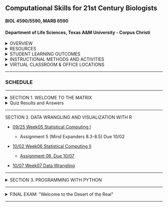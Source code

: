 ## Computational Skills for 21st Century Biologists
#### BIOL 4590/5590, MARB 6590
#### Department of Life Sciences, Texas A&M University - Corpus Christi

<details><summary>OVERVIEW</summary>
<p>

[FULL SYLLABUS](syllabi)

This is a 3 credit course for upper-level undergraduates and graduate students that introduces the powerful open-source computing tools that are used in biological research for the creation, organization, manipulation, processing, analysis, and archiving of “big data”. This course is designed to prepare and enable students to use computational tools for bioinformatic applications in advanced courses and independent research projects. The primary topics covered are: data formats and repositories, command line Linux computing and scripting, regular expressions, super-computing, computer programming with PYTHON and R, data visualization with R, version control and dissemination of scripts and programs with GIT, typesetting with LATEX, and organizing data with SQL relational databases. 

</p>
</details>

<details><summary>RESOURCES</summary>
<p>

Text Book: [Computing Skills for Biologists](https://computingskillsforbiologists.com/)

[R for Data Science](https://r4ds.had.co.nz/)

[CSB Guide to Downloading Software](http://computingskillsforbiologists.com/setup/)

[CSB Text Book Resource Downloads](https://computingskillsforbiologists.com/downloads/)

[CSB Text Book GitHub Repository](https://github.com/CSB-book/CSB)

[Apply Win10 Ubuntu Settings To New Computer](https://github.com/cbirdlab/wlsUBUNTU_settings/blob/master/README.md)

[Linux Cheat Sheet](resources/CheatSheetLinux_8-12-2016.pdf)

</p>
</details>

<details><summary>STUDENT LEARNING OUTCOMES</summary>
<p>

Upon the successful completion of this course, students should be able to: 
1.	Recognize, describe, and organize data into standard biological data structures
2.	Locate scientific data repositories and extract data
3.	Operate UNIX/LINUX computers from command line
4.	Construct and modify computer programming/scripting logic structures for processing biological data (`bash`, `R`, `python`)
5.	Use version control software (`git`) 
6.	Describe and use regular expressions to query data
7.	Typeset with `LaTeX` or `MarkDown` variants
8.	Use the most popular open-source tools for biological data manipulation

</p>
</details>

<details><summary>INSTRUCTIONAL METHODS AND ACTIVITIES</summary>
<p>

Computation for 21st Century Biologists will convene on Fridays at 1pm for 2.5 hours.  Class periods will involve interactive lectures that require each student to have a computer designed for content creation (Linux, OSX, Windows, not chrome, not iOS, not Android). Homework exercises will embellish upon concepts addressed in lecture. Participation involves attending lectures and performance on unannounced quizzes.  Weekly Assignments will be given to reinforce concepts covered in lectures and encourage students to start using computational tools.  Exams will be used to evaluate comprehension of the materials covered in lectures and assignments. For undergraduates only, a comprehensive Final Exam will be used to assess the learning objectives detailed above.

Rather than having a final exam, graduate students are expected to complete a Final Project involving the automation of the manipulation and/or analysis of data, The code should be archived on GitHub.  A report written in Latex or Markdown will be due during the final exam period.   The report should be concise in stating what the problem is, describing the strategy used for the solution, and describing how the code works (be sure to include a flow-chart or outline describing what code does).  Each student will give a 10-minute presentation during the Final period on their project.

Project examples: automatically process data from experimental apparatus; image analysis; automated reporting of experimental results; downloading and organizing data from online repositories; etc… 

</p>
</details>

<details><summary>VIRTUAL CLASSROOM & OFFICE LOCATIONS</summary>
<p>

[Lectures](https://tamucc.webex.com/tamucc/j.php?MTID=m04b44c32e11f93d46fd985947052e0d0) are F 1-3:30. 

[Office hours](https://tamucc.webex.com/meet/cbird) are W-Th 3-5 & F 3:30-5

[Grades](https://bb9.tamucc.edu) will be maintained on black board.

</p>
</details>

---

### SCHEDULE

---

<details><summary>SECTION 1.  WELCOME TO THE MATRIX</summary>
<p>

* [08/21  Week00  Introduction & Data](lectures/lecture00.md)
  * [Assignment_0  Due, 08/28](assignments/assignment_0.md)

* [08/28  Week01 Unix I](lectures/lecture01.md)

  * [Assignment_1,  Due 09/04](assignments/assignment_1.md)
  
  * [Grad Student Course Project: Ideas, Due 09/04](https://forms.office.com/Pages/ResponsePage.aspx?id=8frLNKZngUepylFOslULZlFZdbyVx8RLiPt1GobhHnlUOUo2UVRUMVgwTUlQMlpUQzUzOTIzME9LNi4u)
  
* [09/04  Week02 Unix II](lectures/lecture02.md)


  * [Assignment_2,  Due 09/11](assignments/assignment_2.md)

* [09/11  Week03 Unix III](lectures/lecture03.md)

  * [Assignment_3,  Due 09/18](assignments/assignment_3.md)
  
  * [Request Account On TAMUCC Super Computer Due 9/18](http://hpc.tamucc.edu/)
  
  * [Grad Student Course Project: Plan/Outline, Due 09/18](https://classroom.github.com/a/VuB4iKjR)

* [09/18  Week04 Version Control w/ Git](lectures/lecture04.md)

  * [Exam_1,  Due 9/25](https://classroom.github.com/a/jp--K3BZ)

  * [Grad Student Course Project: GitHub Repo w/ ReadMe, Due 9/25](https://classroom.github.com/a/hXodrcVf)


<!-- 

  * [Install Anaconda & Jupyter, Due 10/04](http://computingskillsforbiologists.com/setup/basic-programming/), Due 10/04
-->

</p>
</details>


<details><summary>Quiz Results and Answers</summary>
<p>

* [Quiz 0.0](https://forms.office.com/Pages/AnalysisPage.aspx?id=8frLNKZngUepylFOslULZlFZdbyVx8RLiPt1GobhHnlUMlExSEtYN0pTTFVXUzJJUlpYRUNGQzU1Ti4u&AnalyzerToken=xEeP1kCHWBVvr2lUyEOtLJ63vGJEY4Nq)

* [Quiz Wk 2](https://forms.office.com/Pages/AnalysisPage.aspx?id=8frLNKZngUepylFOslULZlFZdbyVx8RLiPt1GobhHnlUMjIySEJCNFlSMVJRSUo0SU5HSFNKMVRHWC4u&AnalyzerToken=EoUZORmaO6qYwQJjsmmNDCGnDljXugop)

</p>
</details>

---

SECTION 2. DATA WRANGLING AND VISUALIZATION WITH R

* [09/25  Week05 Statistical Computing I](lectures/lecture05new.md)

  * Assignment 5 (Mind Expanders 8.3-8.5) Due 10/02

* [10/02  Week06 Statistical Computing II](lectures/lecture06new.md)

  * [Assignment 06, Due 10/07](https://classroom.github.com/a/ATshIvd8)

* [10/07  Week07 Data Wrangling](lectures/lecture07new.md)


<!--

* [11/22  Week11 Data Wrangling and Visualization with The Tidyverse](https://github.com/tamucc-comp-bio/fall_2019/blob/master/lectures/lecture12.md)
  * [Assignment 12, Due 12/04](https://classroom.github.com/a/1cpXbLT8) *Undergrads Only*
  * Graduate students, push your completed independent projects to GitHub on 12/04

-->

---


<details><summary>SECTION 3. PROGRAMMING WITH PYTHON </summary>
<p>

<!-- 

* [10/04  Week05 Basic Python Programming I](https://github.com/tamucc-comp-bio/fall_2019/blob/master/lectures/lecture05.md)
  * [Assignment_5, Due 10/11](https://github.com/tamucc-comp-bio/fall_2019/blob/master/assignments/assignment_5.md)
  * Grad Student Course Project: Commit at least 1 working function to your GitHub project repo, Due 10/11

* [10/11  Week06 Basic Python Programming II](https://github.com/tamucc-comp-bio/fall_2019/blob/master/lectures/lecture06.md)
  * [Assignment 6, Due 10/18](https://github.com/tamucc-comp-bio/fall_2019/blob/master/assignments/assignment_6.md)
  * Grad Student Course Project: Commit at least 1 additional working function to your GitHub project repo, Due 10/18

* [10/18  Week07 Writing Good Code](https://github.com/tamucc-comp-bio/fall_2019/blob/master/lectures/lecture07.md)
  * [Assignment 7, Due 10/25](https://github.com/tamucc-comp-bio/fall_2019/blob/master/assignments/assignment_7.md)
  
* [10/25  Week08 Writing Good Code](https://github.com/tamucc-comp-bio/fall_2019/blob/master/lectures/lecture08.md)
  * [Assignment 8, Due 11/01](https://github.com/tamucc-comp-bio/fall_2019/blob/master/assignments/assignment_8.md)
  
* [11/01  Week09 Scientific Computing](https://github.com/tamucc-comp-bio/fall_2019/blob/master/lectures/lecture09.md)
  * [Exam 2, Due 11/08](https://classroom.github.com/a/VSNTwKf2)

-->

</p>
</details>

---

<details><summary>FINAL EXAM: "Welcome to the Desert of the Real"</summary>
<p>

<!-- 

We have spent the semester learning: 
* the philosophy of data science and linux
* how to control a computer from the command line
* the basics of 3 computer languages that are critical in processing, analyzing, and visualizing biological data
  * `bash`
  * `python`
  * `R`
* version controling our work using git
* distributing our work using GitHub

#### Undergraduates:  
I will issue a Final Exam in much the same way I have issued assignments. It will be due Wed Dec 13.

#### Graduates
Your "final" is completing your independent project (repo due 12/04, presentations Wed 12/13 at noon location TBA) where you automate the processing, analysis, and/or visualization of data

-->

</p>
</details>

---
